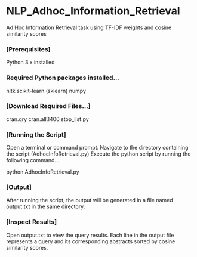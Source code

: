 # NLP_Adhoc_Information_Retrieval
Ad Hoc Information Retrieval task using TF-IDF weights and cosine similarity scores

### [Prerequisites]
Python 3.x installed

### Required Python packages installed...
nltk
scikit-learn (sklearn)
numpy

### [Download Required Files...]
cran.qry
cran.all.1400
stop_list.py

### [Running the Script]

Open a terminal or command prompt.
Navigate to the directory containing the script (AdhocInfoRetrieval.py)
Execute the python script by running the following command...

python AdhocInfoRetrieval.py

### [Output]
After running the script, the output will be generated in a file named output.txt in the same directory.

### [Inspect Results]
Open output.txt to view the query results.
Each line in the output file represents a query and its corresponding abstracts sorted by cosine similarity scores.
